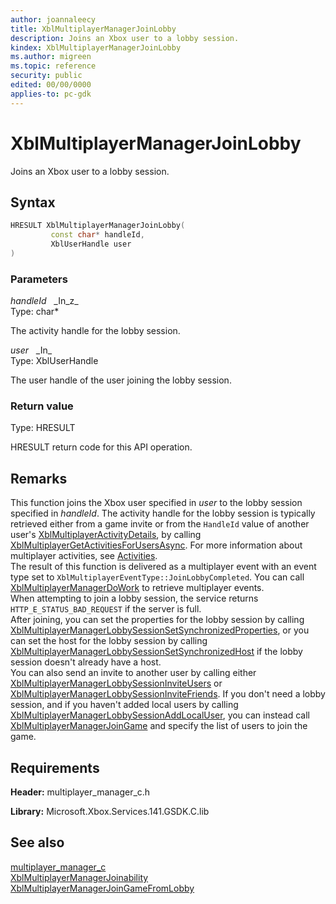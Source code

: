 ```yaml
---
author: joannaleecy
title: XblMultiplayerManagerJoinLobby
description: Joins an Xbox user to a lobby session.
kindex: XblMultiplayerManagerJoinLobby
ms.author: migreen
ms.topic: reference
security: public
edited: 00/00/0000
applies-to: pc-gdk
---
```


# XblMultiplayerManagerJoinLobby  

Joins an Xbox user to a lobby session.  

## Syntax  
  
```cpp
HRESULT XblMultiplayerManagerJoinLobby(  
         const char* handleId,  
         XblUserHandle user  
)  
```  
  
### Parameters  
  
*handleId* &nbsp;&nbsp;\_In\_z\_  
Type: char*  
  
The activity handle for the lobby session.  
  
*user* &nbsp;&nbsp;\_In\_  
Type: XblUserHandle  
  
The user handle of the user joining the lobby session.  
  
  
### Return value  
Type: HRESULT
  
HRESULT return code for this API operation.
  
## Remarks  
  
This function joins the Xbox user specified in *user* to the lobby session specified in *handleId*. The activity handle for the lobby session is typically retrieved either from a game invite or from the `HandleId` value of another user's [XblMultiplayerActivityDetails](../../multiplayer_c/structs/xblmultiplayeractivitydetails.md), by calling [XblMultiplayerGetActivitiesForUsersAsync](../../multiplayer_c/functions/xblmultiplayergetactivitiesforusersasync.md). For more information about multiplayer activities, see [Activities](../../../../../live/features/multiplayer/mpa/concepts/live-mpa-activities.md). <br />The result of this function is delivered as a multiplayer event with an event type set to `XblMultiplayerEventType::JoinLobbyCompleted`. You can call [XblMultiplayerManagerDoWork](xblmultiplayermanagerdowork.md) to retrieve multiplayer events.  <br />When attempting to join a lobby session, the service returns `HTTP_E_STATUS_BAD_REQUEST` if the server is full.  <br />After joining, you can set the properties for the lobby session by calling [XblMultiplayerManagerLobbySessionSetSynchronizedProperties](xblmultiplayermanagerlobbysessionsetsynchronizedproperties.md), or you can set the host for the lobby session by calling [XblMultiplayerManagerLobbySessionSetSynchronizedHost](xblmultiplayermanagerlobbysessionsetsynchronizedhost.md) if the lobby session doesn't already have a host.  <br />You can also send an invite to another user by calling either [XblMultiplayerManagerLobbySessionInviteUsers](xblmultiplayermanagerlobbysessioninviteusers.md) or [XblMultiplayerManagerLobbySessionInviteFriends](xblmultiplayermanagerlobbysessioninvitefriends.md). If you don't need a lobby session, and if you haven't added local users by calling [XblMultiplayerManagerLobbySessionAddLocalUser](xblmultiplayermanagerlobbysessionaddlocaluser.md), you can instead call [XblMultiplayerManagerJoinGame](xblmultiplayermanagerjoingame.md) and specify the list of users to join the game.
  
## Requirements  
  
**Header:** multiplayer_manager_c.h
  
**Library:** Microsoft.Xbox.Services.141.GSDK.C.lib
  
## See also  
[multiplayer_manager_c](../multiplayer_manager_c_members.md)  
[XblMultiplayerManagerJoinability](xblmultiplayermanagerjoinability.md)  
[XblMultiplayerManagerJoinGameFromLobby](xblmultiplayermanagerjoingamefromlobby.md)
  
  